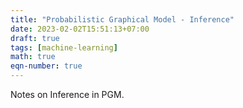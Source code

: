 ```yaml
---
title: "Probabilistic Graphical Model - Inference"
date: 2023-02-02T15:51:13+07:00
draft: true
tags: [machine-learning]
math: true
eqn-number: true
---
```

Notes on Inference in PGM.
<!--more-->

